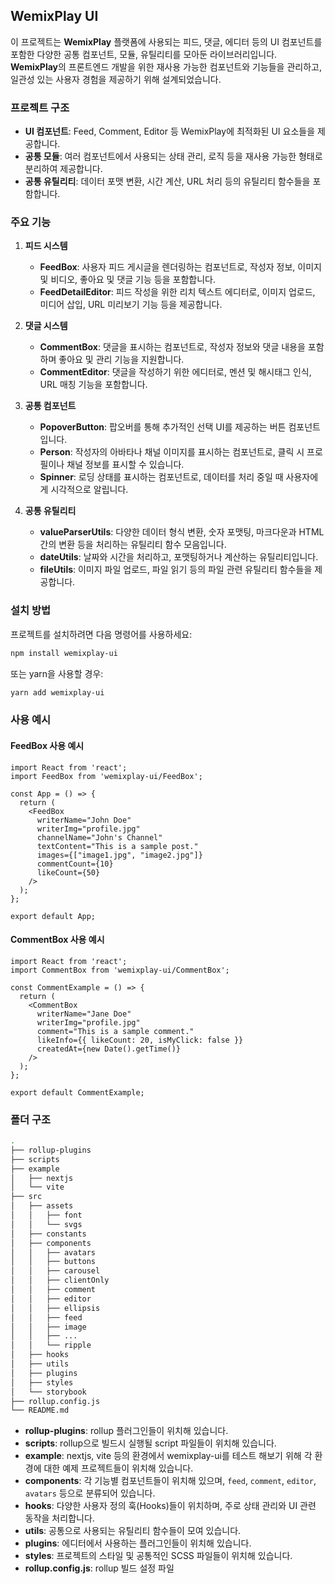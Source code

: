 ## WemixPlay UI

이 프로젝트는 **WemixPlay** 플랫폼에 사용되는 피드, 댓글, 에디터 등의 UI 컴포넌트를 포함한 다양한 공통 컴포넌트, 모듈, 유틸리티를 모아둔 라이브러리입니다. **WemixPlay**의 프론트엔드 개발을 위한 재사용 가능한 컴포넌트와 기능들을 관리하고, 일관성 있는 사용자 경험을 제공하기 위해 설계되었습니다.

### 프로젝트 구조

- **UI 컴포넌트**: Feed, Comment, Editor 등 WemixPlay에 최적화된 UI 요소들을 제공합니다.
- **공통 모듈**: 여러 컴포넌트에서 사용되는 상태 관리, 로직 등을 재사용 가능한 형태로 분리하여 제공합니다.
- **공통 유틸리티**: 데이터 포맷 변환, 시간 계산, URL 처리 등의 유틸리티 함수들을 포함합니다. 

### 주요 기능

1. **피드 시스템** 
   - **FeedBox**: 사용자 피드 게시글을 렌더링하는 컴포넌트로, 작성자 정보, 이미지 및 비디오, 좋아요 및 댓글 기능 등을 포함합니다.
   - **FeedDetailEditor**: 피드 작성을 위한 리치 텍스트 에디터로, 이미지 업로드, 미디어 삽입, URL 미리보기 기능 등을 제공합니다.

2. **댓글 시스템**
   - **CommentBox**: 댓글을 표시하는 컴포넌트로, 작성자 정보와 댓글 내용을 포함하며 좋아요 및 관리 기능을 지원합니다.
   - **CommentEditor**: 댓글을 작성하기 위한 에디터로, 멘션 및 해시태그 인식, URL 매칭 기능을 포함합니다.

3. **공통 컴포넌트** 
   - **PopoverButton**: 팝오버를 통해 추가적인 선택 UI를 제공하는 버튼 컴포넌트입니다.
   - **Person**: 작성자의 아바타나 채널 이미지를 표시하는 컴포넌트로, 클릭 시 프로필이나 채널 정보를 표시할 수 있습니다.
   - **Spinner**: 로딩 상태를 표시하는 컴포넌트로, 데이터를 처리 중일 때 사용자에게 시각적으로 알립니다.

4. **공통 유틸리티**
   - **valueParserUtils**: 다양한 데이터 형식 변환, 숫자 포맷팅, 마크다운과 HTML 간의 변환 등을 처리하는 유틸리티 함수 모음입니다.
   - **dateUtils**: 날짜와 시간을 처리하고, 포맷팅하거나 계산하는 유틸리티입니다.
   - **fileUtils**: 이미지 파일 업로드, 파일 읽기 등의 파일 관련 유틸리티 함수들을 제공합니다.

### 설치 방법

프로젝트를 설치하려면 다음 명령어를 사용하세요: 

```bash
npm install wemixplay-ui
```

또는 yarn을 사용할 경우:

```bash
yarn add wemixplay-ui
```

### 사용 예시

#### FeedBox 사용 예시

```tsx
import React from 'react';
import FeedBox from 'wemixplay-ui/FeedBox';

const App = () => {
  return (
    <FeedBox
      writerName="John Doe"
      writerImg="profile.jpg"
      channelName="John's Channel"
      textContent="This is a sample post."
      images={["image1.jpg", "image2.jpg"]}
      commentCount={10}
      likeCount={50}
    />
  );
};

export default App;
```

#### CommentBox 사용 예시

```tsx
import React from 'react';
import CommentBox from 'wemixplay-ui/CommentBox';

const CommentExample = () => {
  return (
    <CommentBox
      writerName="Jane Doe"
      writerImg="profile.jpg"
      comment="This is a sample comment."
      likeInfo={{ likeCount: 20, isMyClick: false }}
      createdAt={new Date().getTime()}
    />
  );
};

export default CommentExample;
```

### 폴더 구조

```bash
.
├── rollup-plugins
├── scripts
├── example
│   ├── nextjs
│   └── vite
├── src
│   ├── assets
│   │   ├── font
│   │   └── svgs
│   ├── constants
│   ├── components
│   │   ├── avatars
│   │   ├── buttons
│   │   ├── carousel
│   │   ├── clientOnly
│   │   ├── comment
│   │   ├── editor
│   │   ├── ellipsis
│   │   ├── feed
│   │   ├── image
│   │   ├── ...
│   │   └── ripple
│   ├── hooks
│   ├── utils
│   ├── plugins
│   ├── styles
│   └── storybook
├── rollup.config.js
└── README.md
```

- **rollup-plugins**: rollup 플러그인들이 위치해 있습니다.
- **scripts**: rollup으로 빌드시 실행될 script 파일들이 위치해 있습니다.
- **example**: nextjs, vite 등의 환경에서 wemixplay-ui를 테스트 해보기 위해 각 환경에 대한 예제 프로젝트들이 위치해 있습니다.
- **components**: 각 기능별 컴포넌트들이 위치해 있으며, `feed`, `comment`, `editor`, `avatars` 등으로 분류되어 있습니다.
- **hooks**: 다양한 사용자 정의 훅(Hooks)들이 위치하며, 주로 상태 관리와 UI 관련 동작을 처리합니다.
- **utils**: 공통으로 사용되는 유틸리티 함수들이 모여 있습니다.
- **plugins**: 에디터에서 사용하는 플러그인들이 위치해 있습니다.
- **styles**: 프로젝트의 스타일 및 공통적인 SCSS 파일들이 위치해 있습니다.
- **rollup.config.js**: rollup 빌드 설정 파일
